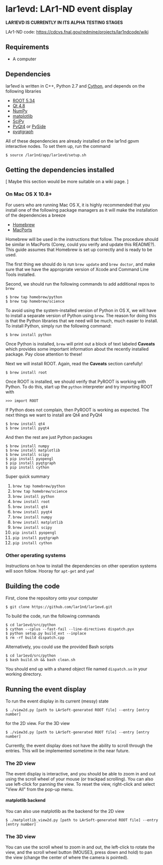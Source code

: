 lar1evd: LAr1-ND event display
==============================

**LAR1EVD IS CURRENTLY IN ITS ALPHA TESTING STAGES**

LAr1-ND code: https://cdcvs.fnal.gov/redmine/projects/lar1ndcode/wiki

Requirements
------------

- A computer

Dependencies
------------

lar1evd is written in C++, Python 2.7 and [Cython][cython], and depends
on the following libraries

- [ROOT 5.34][root]
- [Qt 4.8][qt]
- [NumPy][numpy]
- [matplotlib][matplotlib]
- [SciPy][scipy]
- [PyQt4][pyqt] or [PySide][pyside]
- [pyqtgraph][pyqtgraph]

All of these dependencies are already installed on the lar1nd gpvm
interactive nodes. To set them up, run the command

    $ source /lar1nd/app/lar1evd/setup.sh

Getting the dependencies installed
----------------------------------

[ Maybe this section would be more suitable on a wiki page. ]

### On Mac OS X 10.8+

For users who are running Mac OS X, it is highly recommended that you
install one of the following package managers as it will make the
installation of the dependencies a breeze

- [Homebrew][homebrew]
- [MacPorts][macports]

Homebrew will be used in the instructions that follow. The procedure
should be similar in MacPorts (Corey, could you verify and update this
README?). This guide assumes that Homebrew is set up correctly and is
ready to be used.

The first thing we should do is run `brew update` and `brew doctor`, and
make sure that we have the appropriate version of Xcode and Command Line
Tools installed.

Second, we should run the following commands to add additional repos to
`brew`

    $ brew tap homebrew/python
    $ brew tap homebrew/science

To avoid using the system-installed version of Python in OS X, we will
have to install a separate version of Python using `brew`. The reason
for doing this is that the Python libraries that we need will be much,
much easier to install. To install Python, simply run the following
command:

    $ brew install python

Once Python is installed, `brew` will print out a block of text labeled
**Caveats** which provides some important information about the recently
installed package. Pay close attention to these!

Next we will install ROOT. Again, read the **Caveats** section
carefully!

    $ brew install root

Once ROOT is installed, we should verify that PyROOT is working with
Python. To do this, start up the `python` interpreter and try importing
ROOT with

    >>> import ROOT

If Python does not complain, then PyROOT is working as expected. The
next things we want to install are Qt4 and PyQt4

    $ brew install qt4
    $ brew install pyqt4

And then the rest are just Python packages

    $ brew install numpy
    $ brew install matplotlib
    $ brew install scipy
    $ pip install pyopengl
    $ pip install pyqtgraph
    $ pip install cython

Super quick summary

1. `brew tap homebrew/python`
2. `brew tap homebrew/science`
3. `brew install python`
4. `brew install root`
5. `brew install qt4`
6. `brew install pyqt4`
7. `brew install numpy`
8. `brew install matplotlib`
9. `brew install scipy`
10. `pip install pyopengl`
11. `pip install pyqtgraph`
12. `pip install cython`

### Other operating systems

Instructions on how to install the dependencies on other operation
systems will soon follow. Hooray for `apt-get` and `yum`!

Building the code
-----------------

First, clone the repository onto your computer

    $ git clone https://github.com/lar1nd/lar1evd.git

To build the code, run the following commands

    $ cd lar1evd/src/python
    $ cython --cplus --fast-fail --line-directives dispatch.pyx
    $ python setup.py build_ext --inplace
    $ rm -rf build dispatch.cpp

Alternatively, you could use the provided Bash scripts

    $ cd lar1evd/src/python
    $ bash build.sh && bash clean.sh

You should end up with a shared object file named `dispatch.so` in your
working directory.

Running the event display
-------------------------

To run the event display in its current (messy) state

    $ ./view2d.py [path to LArSoft-generated ROOT file] --entry [entry number]

for the 2D view. For the 3D view

    $ ./view3d.py [path to LArSoft-generated ROOT file] --entry [entry number]

Currently, the event display does not have the ability to scroll through
the entries. This will be implemented sometime in the near future.

### The 2D view

The event display is interactive, and you should be able to zoom in and
out using the scroll wheel of your mouse (or trackpad scrolling). You
can also use left-click for panning the view. To reset the view,
right-click and select "View All" from the pop-up menu.

#### matplotlib backend

You can also use matplotlib as the backend for the 2D view

    $ ./matplotlib_view2d.py [path to LArSoft-generated ROOT file] --entry [entry number]

### The 3D view

You can use the scroll wheel to zoom in and out, the left-click to
rotate the view, and the scroll wheel button (MOUSE3, press down and
hold) to pan the view (change the center of where the camera is
pointed).


[root]:http://root.cern.ch
[qt]:https://qt-project.org
[numpy]:http://numpy.org
[matplotlib]:http://matplotlib.org
[scipy]:http://scipy.org
[pyqt]:http://riverbankcomputing.com/software/pyqt
[pyside]:http://qt-project.org/wiki/PySide
[pyqtgraph]:http://pyqtgraph.org
[cython]:http://cython.org
[homebrew]:http://brew.sh
[macports]:https://macports.org
